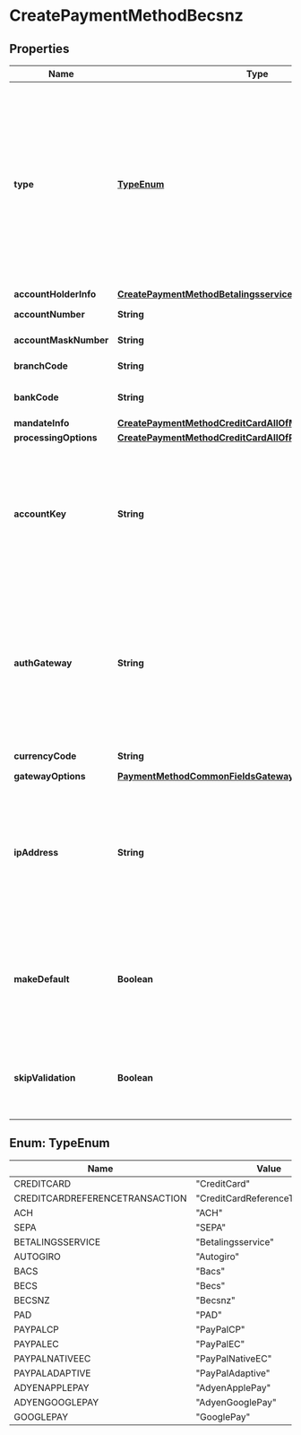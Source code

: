 

# CreatePaymentMethodBecsnz


## Properties

| Name | Type | Description | Notes |
|------------ | ------------- | ------------- | -------------|
|**type** | [**TypeEnum**](#TypeEnum) | Type of the payment method. The following types of the payment methods are supported:    * &#x60;CreditCard&#x60;    * &#x60;CreditCardReferenceTransaction&#x60;    * &#x60;ACH&#x60;    * &#x60;SEPA&#x60;    * &#x60;Betalingsservice&#x60;    * &#x60;Autogiro&#x60;    * &#x60;Bacs&#x60;    * &#x60;Becs&#x60;    * &#x60;Becsnz&#x60;    * &#x60;PAD&#x60;    * &#x60;PayPalCP&#x60;    * &#x60;PayPalEC&#x60;    * &#x60;PayPalNativeEC&#x60;    * &#x60;PayPalAdaptive&#x60;    * &#x60;AdyenApplePay&#x60;    * &#x60;AdyenGooglePay&#x60;    * &#x60;GooglePay&#x60;   To view the schema and example applicable to a specific payment method type, select the corresponding option from the following list.  |  |
|**accountHolderInfo** | [**CreatePaymentMethodBetalingsserviceAllOfAccountHolderInfo**](CreatePaymentMethodBetalingsserviceAllOfAccountHolderInfo.md) |  |  |
|**accountNumber** | **String** | The number of the customer&#39;s bank account.  |  |
|**accountMaskNumber** | **String** | The masked account number such as ****1234.  |  [optional] |
|**branchCode** | **String** | The branch code of the bank used for direct debit.  |  |
|**bankCode** | **String** | The sort code or number that identifies the bank. This is also known as the sort code.  |  |
|**mandateInfo** | [**CreatePaymentMethodCreditCardAllOfMandateInfo**](CreatePaymentMethodCreditCardAllOfMandateInfo.md) |  |  [optional] |
|**processingOptions** | [**CreatePaymentMethodCreditCardAllOfProcessingOptions**](CreatePaymentMethodCreditCardAllOfProcessingOptions.md) |  |  [optional] |
|**accountKey** | **String** | Internal ID of the customer account that will own the payment method.   To create an orphan payment method that is not associated with any customer account, you do not need to specify this field during creation. However, you must associate the orphan payment method with a customer account within 10 days. Otherwise, this orphan payment method will be deleted.  |  [optional] |
|**authGateway** | **String** | Internal ID of the payment gateway that Zuora will use to authorize the payments that are made with the payment method.  If you do not set this field, Zuora will use one of the following payment gateways instead:  * The default payment gateway of the customer account that owns the payment method, if the &#x60;accountKey&#x60; field is set. * The default payment gateway of your Zuora tenant, if the &#x60;accountKey&#x60; field is not set.  |  [optional] |
|**currencyCode** | **String** | The currency used for payment method authorization.  |  [optional] |
|**gatewayOptions** | [**PaymentMethodCommonFieldsGatewayOptions**](PaymentMethodCommonFieldsGatewayOptions.md) |  |  [optional] |
|**ipAddress** | **String** | The IPv4 or IPv6 information of the user when the payment method is created or updated. Some gateways use this field for fraud prevention. If this field is passed to Zuora, Zuora directly passes it to gateways.   If the IP address length is beyond 45 characters, a validation error occurs.  For validating SEPA payment methods on Stripe v2, this field is required.  |  [optional] |
|**makeDefault** | **Boolean** | Specifies whether the payment method will be the default payment method of the customer account that owns the payment method. Only applicable if the &#x60;accountKey&#x60; field is set.  When you set this field to &#x60;true&#x60;, make sure the payment method is supported by the default payment gateway.  |  [optional] |
|**skipValidation** | **Boolean** | Specify whether to skip the validation of the information through the payment gateway. For example, when migrating your payment methods, you can set this field to &#x60;true&#x60; to skip the validation.   |  [optional] |



## Enum: TypeEnum

| Name | Value |
|---- | -----|
| CREDITCARD | &quot;CreditCard&quot; |
| CREDITCARDREFERENCETRANSACTION | &quot;CreditCardReferenceTransaction&quot; |
| ACH | &quot;ACH&quot; |
| SEPA | &quot;SEPA&quot; |
| BETALINGSSERVICE | &quot;Betalingsservice&quot; |
| AUTOGIRO | &quot;Autogiro&quot; |
| BACS | &quot;Bacs&quot; |
| BECS | &quot;Becs&quot; |
| BECSNZ | &quot;Becsnz&quot; |
| PAD | &quot;PAD&quot; |
| PAYPALCP | &quot;PayPalCP&quot; |
| PAYPALEC | &quot;PayPalEC&quot; |
| PAYPALNATIVEEC | &quot;PayPalNativeEC&quot; |
| PAYPALADAPTIVE | &quot;PayPalAdaptive&quot; |
| ADYENAPPLEPAY | &quot;AdyenApplePay&quot; |
| ADYENGOOGLEPAY | &quot;AdyenGooglePay&quot; |
| GOOGLEPAY | &quot;GooglePay&quot; |



